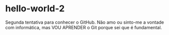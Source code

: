 # hello-world-2
Segunda tentativa para conhecer o GitHub.
Não amo ou sinto-me a vontade com informática, mas VOU APRENDER o Git porque sei que é fundamental.
